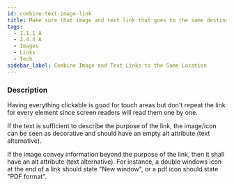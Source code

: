 ```yaml
---
id: combine-text-image-link
title: Make sure that image and text link that goes to the same destination is combined into a single link, rather than creating separate links for each element
tags:
  - 1.1.1 A
  - 2.4.4 A
  - Images
  - Links
  - Tech
sidebar_label: Combine Image and Text Links to the Same Location
---
```


### Description

Having everything clickable is good for touch areas but don't repeat the link for every element since screen readers will read them one by one.

If the text is sufficient to describe the purpose of the link, the image/icon can be seen as decorative and should have an empty alt attribute (text alternative).

If the image convey information beyond the purpose of the link, then it shall have an alt attribute (text alternative). For instance,  a double windows icon at the end of a link should state "New window", or a pdf icon should state "PDF format".
